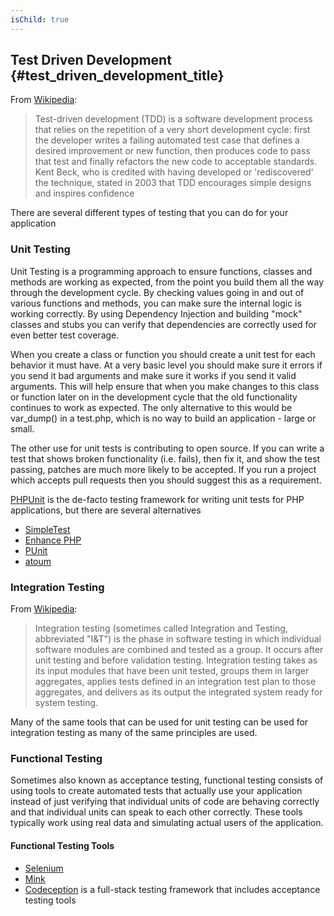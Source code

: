 ```yaml
---
isChild: true
---
```


## Test Driven Development {#test_driven_development_title}

From [Wikipedia](http://en.wikipedia.org/wiki/Test-driven_development):

> Test-driven development (TDD) is a software development process that relies on the repetition of a very short development cycle: first the developer writes a failing automated test case that defines a desired improvement or new function, then produces code to pass that test and finally refactors the new code to acceptable standards. Kent Beck, who is credited with having developed or 'rediscovered' the technique, stated in 2003 that TDD encourages simple designs and inspires confidence

There are several different types of testing that you can do for your application

### Unit Testing

Unit Testing is a programming approach to ensure functions, classes and methods are working as
expected, from the point you build them all the way through the development cycle. By checking
values going in and out of various functions and methods, you can make sure the internal logic is
working correctly. By using Dependency Injection and building "mock" classes and stubs you can verify that dependencies are correctly used for even better test coverage.

When you create a class or function you should create a unit test for each behavior it must have. At a very basic level you should
make sure it errors if you send it bad arguments and make sure it works if you send it valid arguments.
This will help ensure that when you make changes to this class or function later on in the development
cycle that the old functionality continues to work as expected. The only alternative to this would be
var_dump() in a test.php, which is no way to build an application - large or small.

The other use for unit tests is contributing to open source. If you can write a test that shows broken
functionality (i.e. fails), then fix it, and show the test passing, patches are much more likely to be accepted. If
you run a project which accepts pull requests then you should suggest this as a requirement.

[PHPUnit](http://phpunit.de) is the de-facto testing framework for writing unit tests for PHP
applications, but there are several alternatives

* [SimpleTest](http://simpletest.org)
* [Enhance PHP](http://www.enhance-php.com/)
* [PUnit](http://punit.smf.me.uk/)
* [atoum](https://github.com/atoum/atoum)

### Integration Testing

From [Wikipedia](http://en.wikipedia.org/wiki/Integration_testing):

> Integration testing (sometimes called Integration and Testing, abbreviated "I&T") is the phase in software testing in which individual software modules are combined and tested as a group. It occurs after unit testing and before validation testing. Integration testing takes as its input modules that have been unit tested, groups them in larger aggregates, applies tests defined in an integration test plan to those aggregates, and delivers as its output the integrated system ready for system testing.

Many of the same tools that can be used for unit testing can be used for integration testing as many
of the same principles are used.

### Functional Testing

Sometimes also known as acceptance testing, functional testing consists of using tools to create automated
tests that actually use your application instead of just verifying that individual units of code are behaving
correctly and that individual units can speak to each other correctly. These tools typically work using real
data and simulating actual users of the application.

#### Functional Testing Tools

* [Selenium](http://seleniumhq.com)
* [Mink](http://mink.behat.org)
* [Codeception](http://codeception.com) is a full-stack testing framework that includes acceptance testing tools
